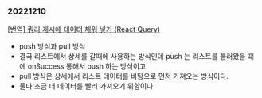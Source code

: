 ### 20221210
[[번역] 쿼리 캐시에 데이터 채워 넣기 (React Query)](https://velog.io/@eunbinn/seeding-the-query-cache)
- push 방식과 pull 방식
- 결국 리스트에서 상세를 갈때에 사용하는 방식인데 push 는 리스트를 불러왔을 떄에 onSuccess 통해서 push 하는 방식이고
- pull 방식은 상세에서 리스트 데이터를 바탕으로 먼저 가져오는 방식이다.
- 둘다 조금 더 데이터를 빨리 가져오기 위함이다.
